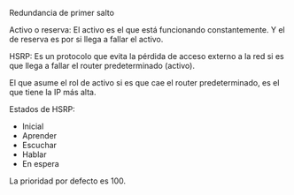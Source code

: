 Redundancia de primer salto

Activo o reserva:
El activo es el que está funcionando constantemente.
Y el de reserva es por si llega a fallar el activo.

HSRP: Es un protocolo que evita la pérdida de acceso externo a la red si es que llega a fallar el router predeterminado (activo).

El que asume el rol de activo si es que cae el router predeterminado, es el que tiene la IP más alta.

Estados de HSRP:
- Inicial
- Aprender
- Escuchar
- Hablar
- En espera

La prioridad por defecto es 100.